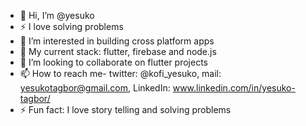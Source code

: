 - 👋 Hi, I’m @yesuko
- ⚡ I love solving problems
- 👀 I’m interested in building cross platform apps
- 🌱 My current stack: flutter, firebase and node.js
- 💞️ I’m looking to collaborate on flutter projects
- 📫 How to reach me- twitter: @kofi_yesuko, mail: yesukotagbor@gmail.com, LinkedIn: www.linkedin.com/in/yesuko-tagbor/
- ⚡ Fun fact: I love story telling and solving problems
